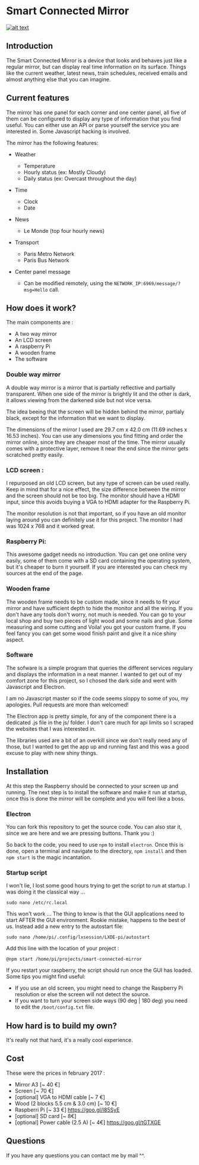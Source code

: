 # Smart Connected Mirror
[![alt text](http://i.imgur.com/qzkbgYg.png "Full")](https://www.youtube.com/watch?v=Lbn8H-Lu2bI)



## Introduction
The Smart Connected Mirror is a device that looks and behaves just like a regular mirror, but can display real time information on its surface. 
Things like the current weather, latest news, train schedules, received emails and almost anything else that you can imagine.

## Current features
The mirror has one panel for each corner and one center panel, all five of them can be configured to display any type of information that you find useful. You can either use an API or parse yourself the service you are interested in. Some Javascript hacking is involved.

The mirror has the following features:

* Weather
	- Temperature
	- Hourly status (ex: Mostly Cloudy)
	- Daily status (ex: Overcast throughout the day)

* Time 
	- Clock
	- Date

* News 
	- Le Monde (top four hourly news)

* Transport 
	- Paris Metro Network
	- Paris Bus Network 
		
* Center panel message
	- Can be modified remotely, using the `NETWORK_IP:6969/message/?msg=Hello` call.

## How does it work?
The main components are :

   * A two way mirror
   * An LCD screen
   * A raspberry Pi
   * A wooden frame
   * The software

### Double way mirror 
A double way mirror is a mirror that is partially reflective and partially transparent. When one side of the mirror is brightly lit and the other is dark, it allows viewing from the darkened side but not vice versa.

The idea beeing that the screen will be hidden behind the mirror, partialy black, except for the information that we want to display. 

The dimensions of the mirror I used are 29.7 cm x 42.0 cm (11.69 inches x 16.53 inches). You can use any dimensions you find fitting and order the mirror online, since they are cheaper most of the time. The mirror usually comes with a protective layer, remove it near the end since the mirror gets scratched pretty easily.

### LCD screen :
I repurposed an old LCD screen, but any type of screen can be used really. Keep in mind that for a nice effect, the size difference between the mirror and the screen should not be too big. The monitor should have a HDMI input, since this avoids buying a VGA to HDMI adapter for the Raspberry Pi.

The monitor resolution is not that important, so if you have an old monitor laying around you can definitely use it for this project. The monitor I had was 1024 x 768 and it worked great.

### Raspberry Pi:
This awesome gadget needs no introduction. You can get one online very easily, some of them come with a SD card containing the operating system, but it's cheaper to burn it yourself. If you are interested you can check my sources at the end of the page.

### Wooden frame
The wooden frame needs to be custom made, since it needs to fit your mirror and have sufficient depth to hide the monitor and all the wiring. If you don't have any tools don't worry, not much is needed. You can go to your local shop and buy two pieces of light wood and some nails and glue. Some measuring and some cutting and Voila! you got your custom frame. If you feel fancy you can get some wood finish paint and give it a nice shiny aspect.

### Software
The sofware is a simple program that queries the different services regulary and displays the information in a neat manner. I wanted to get out of my comfort zone for this project, so I chosed the dark side and went with Javascript and Electron.

I am no Javascript master so if the code seems sloppy to some of you, my apologies. Pull requests are more than welcomed!

The Electron app is pretty simple, for any of the component there is a dedicated .js file in the js/ folder. I don't care much for api limits so I scraped the websites that I was interested in.

The libraries used are a bit of an overkill since we don't really need any of those, but I wanted to get the app up and running fast and this was a good excuse to play with new shiny things.

## Installation
At this step the Raspberry should be connected to your screen up and running. The next step is to install the software and make it run at startup, once this is done the mirror will be complete and you will feel like a boss.

### Electron
You can fork this repository to get the source code. You can also star it, since we are here and we are pressing buttons. Thank you :)

So back to the code, you need to use `npm` to install `electron`. Once this is done, open a terminal and navigate to the directory, `npm install` and then `npm start` is the magic incantation.

### Startup script
I won't lie, I lost some good hours trying to get the script to run at startup. I was doing it the classical way ...

`sudo nano /etc/rc.local`

This won't work ...
The thing to know is that the GUI applications need to start AFTER the GUI environment. Rookie mistake, happens to the best of us. Instead add a new entry to the autostart file:

`sudo nano /home/pi/.config/lxsession/LXDE-pi/autostart` 

Add this line with the location of your project :

```@npm start /home/pi/projects/smart-connected-mirror```


If you restart your raspberry, the script should run once the GUI has loaded.
Some tips you might find useful:

* If you use an old screen, you might need to change the Raspberry Pi resolution or else the screen will not detect the source.
* If you want to turn your screen side ways (90 deg | 180 deg) you need to edit the `/boot/config.txt` file.


##  How hard is to build my own?
It's really not that hard, it's a really cool experience.

## Cost 
These were the prices in february 2017 :

*  Mirror A3 [~ 40 €]
*  Screen [~ 70 €]
*  [optional] VGA to HDMI cable [~ 7 €]
*  Wood (2 blocks 5.5 cm & 3.0 cm) [~ 10 €]
*  Raspberri Pi [~ 33 €] https://goo.gl/l85SyE
*  [optional] SD card [~ 8€]
*  [optional] Power cable (2.5 A) [~ 4€] https://goo.gl/tGTXGE

## Questions
If you have any questions you can contact me by mail ^^.
